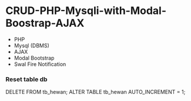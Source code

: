 # CRUD-PHP-Mysqli-with-Modal-Boostrap-AJAX
- PHP
- Mysql (DBMS)
- AJAX
- Modal Bootstrap
- Swal Fire Notification

### Reset table db
DELETE FROM tb_hewan;
ALTER TABLE tb_hewan AUTO_INCREMENT = 1;
